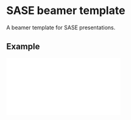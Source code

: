 # SASE beamer template

A beamer template for SASE presentations. 

## Example
![Example](example.pdf)

